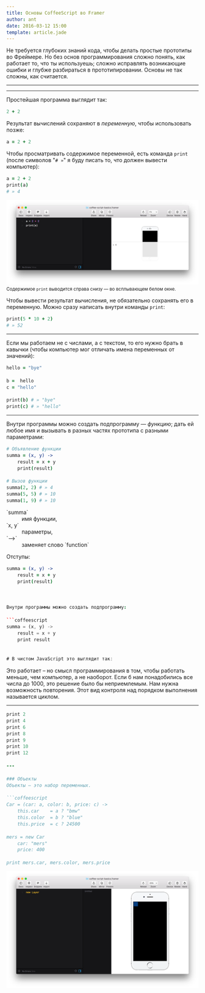 ```yaml
---
title: Основы CoffeeScript во Framer
author: ant
date: 2016-03-12 15:00
template: article.jade
---
```


Не требуется глубоких знаний кода, чтобы делать простые прототипы во Фреймере. Но без основ программирования сложно понять, как работает то, что ты используешь; сложно исправлять возникающие ошибки и глубже разбираться в прототипировании. Основы не так сложны, как считается.

---

---

Простейшая программа выглядит так:

```coffeescript
2 + 2
```

Результат вычислений сохраняют в *переменную*, чтобы использовать позже:


```coffeescript
a = 2 + 2
```

Чтобы просматривать содержимое переменной, есть команда `print` (после cимволов "`# »`" я буду писать то, что должен вывести компьютер):

```coffeescript
a = 2 + 2
print(a)
# » 4
```

![print](print.png)
<small>Содержимое `print` выводится справа снизу — во всплывающем белом окне.</small>

Чтобы вывести результат вычисления, не обязательно сохранять его в переменную. Можно сразу написать внутри команды `print`:

```coffeescript
print(5 * 10 + 2)
# » 52
```

---

Если мы работаем не с числами, а с текстом, то его нужно брать в кавычки (чтобы компьютер мог отличать имена переменных от значений):

```coffeescript
hello = "bye"

b =  hello
c = "hello"

print(b) # » "bye"
print(c) # » "hello"
```

---

Внутри программы можно создать подпрограмму — *функцию*; дать ей любое имя и вызывать в разных частях прототипа с разными параметрами:

```coffeescript
# Объявление функции
summa = (x, y) ->
	result = x + y
	print(result)

# Вызов функции
summa(2, 2) # » 4
summa(5, 5) # » 10
summa(1, 9) # » 10
```
<dl>
	<dt>`summa`</dt>
	<dd>имя функции,</dd>
	<dt>`x, y`</dt>
	<dd>параметры,</dd>
	<dt>`–>`</dt>
	<dd>заменяет слово `function`</dd>
</dl>

Отступы:

```coffeescript
summa = (x, y) ->
	result = x + y
	print(result)



Внутри программы можно создать подпрограмму:

```coffeescript
summa = (x, y) ->
	result = x + y
	print result


# В чистом JavaScript это выглядит так:


```

Это работает – но смысл программирования в том, чтобы работать меньше, чем компьютер, а не наоборот. Если б нам понадобились все числа до 1000, это решение было бы неприемлемым. Нам нужна возможность повторения. Этот вид контроля над порядком выполнения называется циклом.

---

```coffeescript
print 2
print 4
print 6
print 8
print 9
print 10
print 12

---

### Объекты
Объекты — это набор переменных.

```coffeescript
Car = (car: a, color: b, price: c) -> 
	this.car    = a ? "bmw"
	this.color  = b ? "blue"
	this.price  = c ? 24500
	
mers = new Car
	car: "mers"
	price: 400

print mers.car, mers.color, mers.price
```

![new Layer](newLayer.png)




